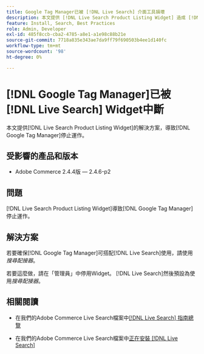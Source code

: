 ```yaml
---
title: Google Tag Manager已被 [!DNL Live Search] 介面工具損壞
description: 本文提供 [!DNL Live Search Product Listing Widget] 造成 [!DNL Google Tag Manager] 停止運作的解決方案。
feature: Install, Search, Best Practices
role: Admin, Developer
exl-id: 485f8ccb-cba2-4785-a8e1-a1e98c88b21e
source-git-commit: 7718a835e343ae7da9ff79f690503b4ee1d140fc
workflow-type: tm+mt
source-wordcount: '98'
ht-degree: 0%

---
```


# [!DNL Google Tag Manager]已被[!DNL Live Search] Widget中斷

本文提供[!DNL Live Search Product Listing Widget]的解決方案，導致[!DNL Google Tag Manager]停止運作。

## 受影響的產品和版本

* Adobe Commerce 2.4.4版 — 2.4.6-p2

## 問題

[!DNL Live Search Product Listing Widget]導致[!DNL Google Tag Manager]停止運作。

## 解決方案

若要確保[!DNL Google Tag Manager]可搭配[!DNL Live Search]使用，請使用&#x200B;*搜尋配接器*。

若要這麼做，請在「管理員」中停用Widget。 [!DNL Live Search]然後預設為使用&#x200B;*搜尋配接器*。

## 相關閱讀

* 在我們的Adobe Commerce Live Search檔案中[[!DNL Live Search] 指南總覽](https://experienceleague.adobe.com/docs/commerce-merchant-services/live-search/guide-overview.html?lang=zh-Hant)

* 在我們的Adobe Commerce Live Search檔案中[正在安裝 [!DNL Live Search]](https://experienceleague.adobe.com/docs/commerce-merchant-services/live-search/onboard/install.html?lang=zh-Hant)
